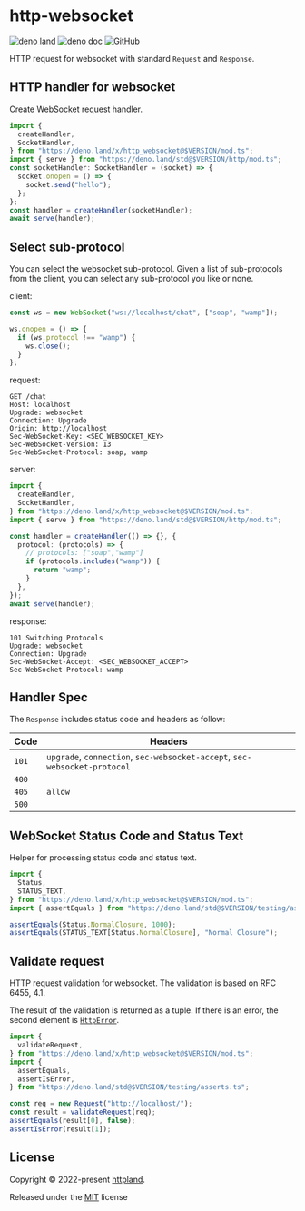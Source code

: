 # http-websocket

[![deno land](http://img.shields.io/badge/available%20on-deno.land/x-lightgrey.svg?logo=deno)](https://deno.land/x/http_websocket)
[![deno doc](https://doc.deno.land/badge.svg)](https://doc.deno.land/https/deno.land/x/http_websocket/mod.ts)
[![GitHub](https://img.shields.io/github/license/httpland/http-websocket)](https://github.com/httpland/http-websocket/blob/main/LICENSE)

HTTP request for websocket with standard `Request` and `Response`.

## HTTP handler for websocket

Create WebSocket request handler.

```ts
import {
  createHandler,
  SocketHandler,
} from "https://deno.land/x/http_websocket@$VERSION/mod.ts";
import { serve } from "https://deno.land/std@$VERSION/http/mod.ts";
const socketHandler: SocketHandler = (socket) => {
  socket.onopen = () => {
    socket.send("hello");
  };
};
const handler = createHandler(socketHandler);
await serve(handler);
```

## Select sub-protocol

You can select the websocket sub-protocol. Given a list of sub-protocols from
the client, you can select any sub-protocol you like or none.

client:

```ts
const ws = new WebSocket("ws://localhost/chat", ["soap", "wamp"]);

ws.onopen = () => {
  if (ws.protocol !== "wamp") {
    ws.close();
  }
};
```

request:

```http
GET /chat
Host: localhost
Upgrade: websocket
Connection: Upgrade
Origin: http://localhost
Sec-WebSocket-Key: <SEC_WEBSOCKET_KEY>
Sec-WebSocket-Version: 13
Sec-WebSocket-Protocol: soap, wamp
```

server:

```ts
import {
  createHandler,
  SocketHandler,
} from "https://deno.land/x/http_websocket@$VERSION/mod.ts";
import { serve } from "https://deno.land/std@$VERSION/http/mod.ts";

const handler = createHandler(() => {}, {
  protocol: (protocols) => {
    // protocols: ["soap","wamp"]
    if (protocols.includes("wamp")) {
      return "wamp";
    }
  },
});
await serve(handler);
```

response:

```http
101 Switching Protocols
Upgrade: websocket
Connection: Upgrade
Sec-WebSocket-Accept: <SEC_WEBSOCKET_ACCEPT>
Sec-WebSocket-Protocol: wamp
```

## Handler Spec

The `Response` includes status code and headers as follow:

| Code  | Headers                                                                   |
| ----- | ------------------------------------------------------------------------- |
| `101` | `upgrade`, `connection`, `sec-websocket-accept`, `sec-websocket-protocol` |
| `400` |                                                                           |
| `405` | `allow`                                                                   |
| `500` |                                                                           |

## WebSocket Status Code and Status Text

Helper for processing status code and status text.

```ts
import {
  Status,
  STATUS_TEXT,
} from "https://deno.land/x/http_websocket@$VERSION/mod.ts";
import { assertEquals } from "https://deno.land/std@$VERSION/testing/asserts.ts";

assertEquals(Status.NormalClosure, 1000);
assertEquals(STATUS_TEXT[Status.NormalClosure], "Normal Closure");
```

## Validate request

HTTP request validation for websocket. The validation is based on RFC 6455, 4.1.

The result of the validation is returned as a tuple. If there is an error, the
second element is [`HttpError`](https://deno.land/std/http/mod.ts?s=HttpError).

```ts
import {
  validateRequest,
} from "https://deno.land/x/http_websocket@$VERSION/mod.ts";
import {
  assertEquals,
  assertIsError,
} from "https://deno.land/std@$VERSION/testing/asserts.ts";

const req = new Request("http://localhost/");
const result = validateRequest(req);
assertEquals(result[0], false);
assertIsError(result[1]);
```

## License

Copyright © 2022-present [httpland](https://github.com/httpland).

Released under the [MIT](./LICENSE) license
